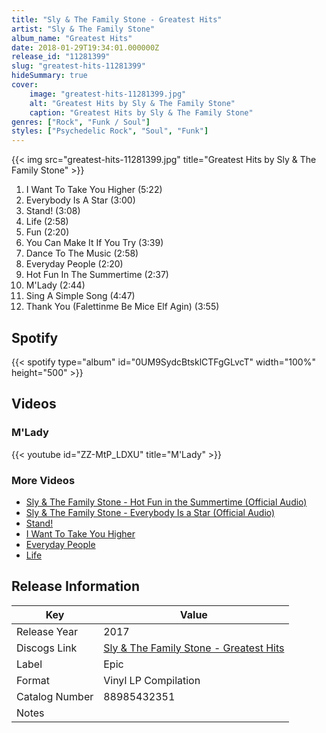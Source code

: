 ```yaml
---
title: "Sly & The Family Stone - Greatest Hits"
artist: "Sly & The Family Stone"
album_name: "Greatest Hits"
date: 2018-01-29T19:34:01.000000Z
release_id: "11281399"
slug: "greatest-hits-11281399"
hideSummary: true
cover:
    image: "greatest-hits-11281399.jpg"
    alt: "Greatest Hits by Sly & The Family Stone"
    caption: "Greatest Hits by Sly & The Family Stone"
genres: ["Rock", "Funk / Soul"]
styles: ["Psychedelic Rock", "Soul", "Funk"]
---
```


{{< img src="greatest-hits-11281399.jpg" title="Greatest Hits by Sly & The Family Stone" >}}

<!-- section break -->

1. I Want To Take You Higher (5:22)
2. Everybody Is A Star (3:00)
3. Stand! (3:08)
4. Life (2:58)
5. Fun (2:20)
6. You Can Make It If You Try (3:39)
7. Dance To The Music (2:58)
8. Everyday People (2:20)
9. Hot Fun In The Summertime (2:37)
10. M'Lady (2:44)
11. Sing A Simple Song (4:47)
12. Thank You (Falettinme Be Mice Elf Agin) (3:55)

<!-- section break -->


## Spotify
{{< spotify type="album" id="0UM9SydcBtsklCTFgGLvcT" width="100%" height="500" >}}



## Videos
### M'Lady
{{< youtube id="ZZ-MtP_LDXU" title="M'Lady" >}}<br>

### More Videos

- [Sly & The Family Stone - Hot Fun in the Summertime (Official Audio)](https://www.youtube.com/watch?v=Bg0tFRea0wA)
- [Sly & The Family Stone - Everybody Is a Star (Official Audio)](https://www.youtube.com/watch?v=3-1s2gqDs_U)
- [Stand!](https://www.youtube.com/watch?v=Al0WUPn_CnM)
- [I Want To Take You Higher](https://www.youtube.com/watch?v=GZrsNne4XhM)
- [Everyday People](https://www.youtube.com/watch?v=bsxM-zuKdmQ)
- [Life](https://www.youtube.com/watch?v=dbD1UVjr39s)


## Release Information
|  Key           | Value                                                |
| ---------------| ---------------------------------------------------- |
| Release Year   | 2017                                   |
| Discogs Link   | [Sly & The Family Stone - Greatest Hits](https://www.discogs.com/release/11281399-Sly-The-Family-Stone-Greatest-Hits) |
| Label          | Epic |
| Format         | Vinyl LP Compilation |
| Catalog Number | 88985432351 |
| Notes |   |